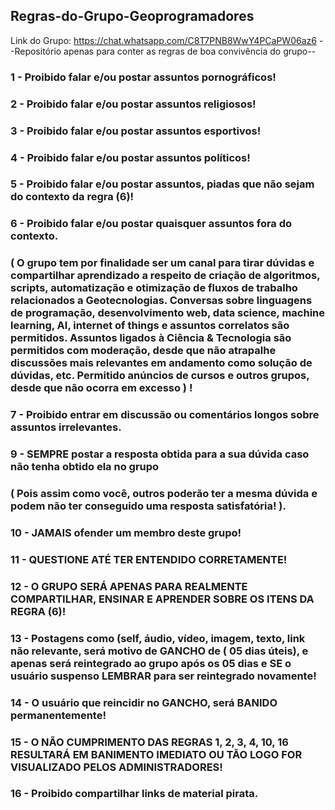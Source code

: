 <h2>Regras-do-Grupo-Geoprogramadores</h2>

Link do Grupo: https://chat.whatsapp.com/C8T7PNB8WwY4PCaPW06az6
--Repositório apenas para conter as regras de boa convivência do grupo--

<h3>1 - Proibido falar e/ou postar assuntos pornográficos! </h3>

<h3>2 - Proibido falar e/ou postar assuntos religiosos! </h3>

<h3>3 - Proibido falar e/ou postar assuntos esportivos!</h3>

<h3>4 - Proibido falar e/ou postar assuntos políticos!</h3>

<h3>5 - Proibido falar e/ou postar assuntos, piadas que não sejam do contexto da regra (6)!</h3>

<h3>6 - Proibido falar e/ou postar quaisquer assuntos fora do contexto.</h3>

<h3>( O grupo tem por finalidade ser um canal para tirar dúvidas e compartilhar aprendizado a respeito de criação de algoritmos, scripts, automatização e otimização de fluxos de trabalho relacionados a Geotecnologias. Conversas sobre linguagens de programação, desenvolvimento web, data science, machine learning, AI, internet of things e assuntos correlatos são permitidos. Assuntos ligados à Ciência & Tecnologia são permitidos com moderação, desde que não atrapalhe discussões mais relevantes em andamento como solução de dúvidas, etc. Permitido anúncios de cursos e outros grupos, desde que não ocorra em excesso ) !</h3>

<h3>7 - Proibido entrar em discussão ou comentários longos sobre assuntos irrelevantes. </h3>

<h3>9 - SEMPRE postar a resposta obtida para a sua dúvida caso não tenha obtido ela no grupo</h3>
<h3>( Pois assim como você, outros poderão ter a mesma dúvida e podem não ter conseguido uma resposta satisfatória! ).</h3>

<h3>10 - JAMAIS ofender um membro deste grupo!</h3>

<h3>11 - QUESTIONE ATÉ TER ENTENDIDO CORRETAMENTE!</h3>

<h3>12 - O GRUPO SERÁ APENAS PARA REALMENTE COMPARTILHAR, ENSINAR E APRENDER SOBRE OS ITENS DA REGRA (6)!</h3>

<h3>13 - Postagens como (self, áudio, vídeo, imagem, texto, link não relevante, será motivo de GANCHO de ( 05 dias úteis), e apenas será reintegrado ao grupo após os 05 dias e SE o usuário suspenso LEMBRAR para ser reintegrado novamente!</h3>

<h3>14 - O usuário que reincidir no GANCHO, será BANIDO permanentemente!</h3>

<h3>15 - O NÃO CUMPRIMENTO DAS REGRAS 1, 2, 3, 4, 10, 16 RESULTARÁ EM BANIMENTO IMEDIATO OU TÃO LOGO FOR VISUALIZADO PELOS ADMINISTRADORES!</h3>

<h3>16 - Proibido compartilhar links de material pirata. </h3>

